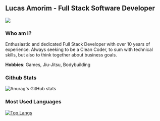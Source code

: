 ## Lucas Amorim - Full Stack Software Developer
[<img src="https://img.shields.io/badge/linkedin-%230077B5.svg?&style=for-the-badge&logo=linkedin&logoColor=white" />](https://www.linkedin.com/in/lsamorim/)

### Who am I?
Enthusiastic and dedicated Full Stack Developer with over 10 years of experience. Always seeking to be a Clean Coder, to sum with technical skills, but also to think together about business goals.

**Hobbies**: Games, Jiu-Jitsu, Bodybuilding

### Github Stats
![Anurag's GitHub stats](https://github-readme-stats.vercel.app/api?username=lsamorim&count_private=true&show_icons=true&hide_title=true&theme=dark)  

### Most Used Languages
[![Top Langs](https://github-readme-stats.vercel.app/api/top-langs/?username=lsamorim&hide_title=true&theme=dark)](https://github.com/anuraghazra/github-readme-stats)
